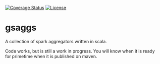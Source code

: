 [![Coverage Status](https://coveralls.io/repos/github/r0bb23/GenericSparkAggregators/badge.svg?branch=branch-0.1)](https://coveralls.io/github/r0bb23/GenericSparkAggregators?branch=branch-0.1)
[![License](http://img.shields.io/:license-Apache%202-blue.svg)](http://www.apache.org/licenses/LICENSE-2.0.txt)

# gsaggs
A collection of spark aggregators written in scala.

Code works, but is still a work in progress. You will know when it is ready for primetime when it is published on maven.
